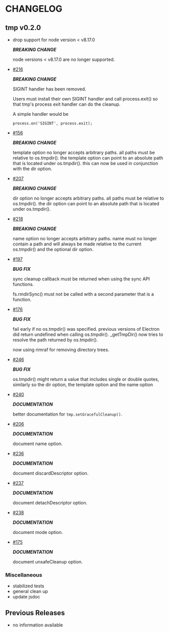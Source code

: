 # CHANGELOG

## tmp v0.2.0

- drop support for node version < v8.17.0

  ***BREAKING CHANGE***
  
  node versions < v8.17.0 are no longer supported. 

- [#216](https://github.com/raszi/node-tmp/issues/216)

  ***BREAKING CHANGE***

  SIGINT handler has been removed. 

  Users must install their own SIGINT handler and call process.exit() so that tmp's process 
  exit handler can do the cleanup.
  
  A simple handler would be
  
  ```
  process.on('SIGINT', process.exit);
  ```

- [#156](https://github.com/raszi/node-tmp/issues/156)

  ***BREAKING CHANGE***

  template option no longer accepts arbitrary paths. all paths must be relative to os.tmpdir().
  the template option can point to an absolute path that is located under os.tmpdir().
  this can now be used in conjunction with the dir option. 

- [#207](https://github.com/raszi/node-tmp/issues/TBD)

  ***BREAKING CHANGE***

  dir option no longer accepts arbitrary paths. all paths must be relative to os.tmpdir().
  the dir option can point to an absolute path that is located under os.tmpdir().

- [#218](https://github.com/raszi/node-tmp/issues/TBD)

  ***BREAKING CHANGE***

  name option no longer accepts arbitrary paths. name must no longer contain a path and will always be made relative
  to the current os.tmpdir() and the optional dir option.

- [#197](https://github.com/raszi/node-tmp/issues/197)

  ***BUG FIX***

  sync cleanup callback must be returned when using the sync API functions.
  
  fs.rmdirSync() must not be called with a second parameter that is a function.

- [#176](https://github.com/raszi/node-tmp/issues/176)

  ***BUG FIX***

  fail early if no os.tmpdir() was specified.
  previous versions of Electron did return undefined when calling os.tmpdir().
  _getTmpDir() now tries to resolve the path returned by os.tmpdir().
  
  now using rimraf for removing directory trees.

- [#246](https://github.com/raszi/node-tmp/issues/246)

  ***BUG FIX***

  os.tmpdir() might return a value that includes single or double quotes,
  similarly so the dir option, the template option and the name option

- [#240](https://github.com/raszi/node-tmp/issues/240)

  ***DOCUMENTATION***
  
  better documentation for `tmp.setGracefulCleanup()`.

- [#206](https://github.com/raszi/node-tmp/issues/206)

  ***DOCUMENTATION***
  
  document name option.

- [#236](https://github.com/raszi/node-tmp/issues/236)

  ***DOCUMENTATION***

  document discardDescriptor option.

- [#237](https://github.com/raszi/node-tmp/issues/237)

  ***DOCUMENTATION***

  document detachDescriptor option.

- [#238](https://github.com/raszi/node-tmp/issues/238)

  ***DOCUMENTATION***

  document mode option.

- [#175](https://github.com/raszi/node-tmp/issues/175)

  ***DOCUMENTATION***

  document unsafeCleanup option.


### Miscellaneous

- stabilized tests
- general clean up
- update jsdoc


## Previous Releases

- no information available

